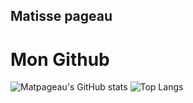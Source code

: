 ## Matisse pageau

# Mon Github
![Matpageau's GitHub stats](https://github-readme-stats.vercel.app/api?username=Matpageau&show_icons=true&theme=ayu-mirage)
![Top Langs](https://github-readme-stats.vercel.app/api/top-langs/?username=Matpageau&theme=ayu-mirage)
